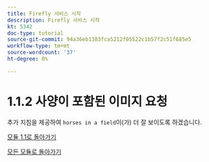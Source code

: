 ```yaml
---
title: Firefly 서비스 시작
description: Firefly 서비스 시작
kt: 5342
doc-type: tutorial
source-git-commit: 94a36eb1383fca5212f05522c1b57f2c51f685e5
workflow-type: tm+mt
source-wordcount: '37'
ht-degree: 0%

---
```


# 1.1.2 사양이 포함된 이미지 요청

추가 지침을 제공하여 `horses in a field`이(가) 더 잘 보이도록 하겠습니다.

[모듈 1.1로 돌아가기](./firefly-services.md)

[모든 모듈로 돌아가기](./../../../overview.md)
